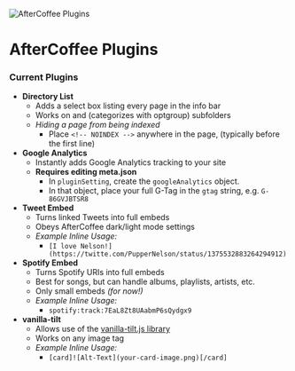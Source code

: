 ![AfterCoffee Plugins](https://wolfgang.space/assets/github/aftercoffee.png)

# AfterCoffee Plugins
### Current Plugins

- **Directory List**
  - Adds a select box listing every page in the info bar
  - Works on and (categorizes with optgroup) subfolders
  - *Hiding a page from being indexed*
    - Place `<!-- NOINDEX -->` anywhere in the page, (typically before the first line)
- **Google Analytics**
  - Instantly adds Google Analytics tracking to your site
  - **Requires editing meta.json**
    - In `pluginSetting`, create the `googleAnalytics` object.
    - In that object, place your full G-Tag in the `gtag` string, e.g. `G-86GVJBTSR8`
- **Tweet Embed**
  - Turns linked Tweets into full embeds
  - Obeys AfterCoffee dark/light mode settings
  - *Example Inline Usage:*
    - `[I love Nelson!](https://twitte.com/PupperNelson/status/1375532883264294912)`
- **Spotify Embed**
  - Turns Spotify URIs into full embeds
  - Best for songs, but can handle albums, playlists, artists, etc.
  - Only small embeds *(for now!)*
  - *Example Inline Usage:*
    - `spotify:track:7EaL8Zt8UAabmP6sQydgx9`
- **vanilla-tilt**
  - Allows use of the [vanilla-tilt.js library](https://micku7zu.github.io/vanilla-tilt.js/)
  - Works on any image tag
  - *Example Inline Usage:*
    - `[card]![Alt-Text](your-card-image.png)[/card]`